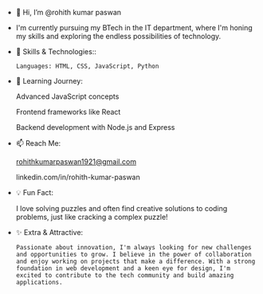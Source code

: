- 👋 Hi, I’m @rohith kumar paswan
- I'm currently pursuing my BTech in the IT department, where I'm honing my skills and exploring the endless possibilities of technology. 
- 🔧 Skills & Technologies::


      Languages: HTML, CSS, JavaScript, Python

- 🌱 Learning Journey:

  
     Advanced JavaScript concepts


     Frontend frameworks like React

 
     Backend development with Node.js and Express

 

- 📫 Reach Me:

  
     rohithkumarpaswan1921@gmail.com

  
     linkedin.com/in/rohith-kumar-paswan

  

- 💡 Fun Fact:

  
     I love solving puzzles and often find creative solutions to coding problems, just like cracking a complex puzzle!


- ✨ Extra & Attractive:

  
      Passionate about innovation, I'm always looking for new challenges and opportunities to grow. I believe in the power of collaboration and enjoy working on projects that make a difference. With a strong 
      foundation in web development and a keen eye for design, I'm excited to contribute to the tech community and build amazing applications.


  


<!---
rohith1921/rohith1921 is a ✨ special ✨ repository because its `README.md` (this file) appears on your GitHub profile.
You can click the Preview link to take a look at your changes.
--->
